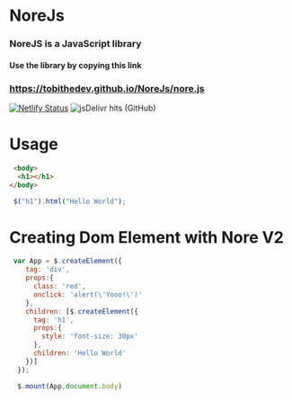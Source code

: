 # NoreJs

### NoreJS is a JavaScript library

#### Use the library by copying this link

### https://tobithedev.github.io/NoreJs/nore.js
[![Netlify Status](https://api.netlify.com/api/v1/badges/9627be6b-c3e3-49db-b1bc-8292ce869c1d/deploy-status)](https://app.netlify.com/sites/norejs/deploys)
![jsDelivr hits (GitHub)](https://img.shields.io/jsdelivr/gh/hm/Tobithedev/norejs)

# Usage
```html 
 <body>
  <h1></h1>
</body>
```
```js 
 $("h1").html("Hello World");
```
# Creating Dom Element with Nore V2
```js 
 var App = $.createElement({
    tag: 'div',
    props:{ 
      class: 'red',
      onclick: 'alert(\'Yooo!\')'
    },
    children: [$.createElement({
      tag: 'h1',
      props:{
        style: 'font-size: 30px'
      },
      children: 'Hello World'
    })]
  });

  $.mount(App,document.body)
```


 

